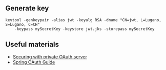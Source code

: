 ## Generate key

```
keytool -genkeypair -alias jwt -keyalg RSA -dname "CN=jwt, L=Lugano, S=Lugano, C=CH" 
    -keypass mySecretKey -keystore jwt.jks -storepass mySecretKey
```

## Useful materials

* [Securing with private OAuth server](http://www.swisspush.org/security/2016/10/17/oauth2-in-depth-introduction-for-enterprises)
* [Spring OAuth Guide](https://spring.io/guides/tutorials/spring-boot-oauth2/#_social_login_authserver)